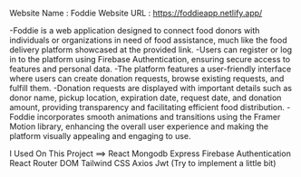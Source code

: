 
Website Name : Foddie
Website URL : https://foddieapp.netlify.app/

-Foddie is a web application designed to connect food donors with individuals or organizations in need of food assistance, much like the food delivery platform showcased at the provided link.
-Users can register or log in to the platform using Firebase Authentication, ensuring secure access to features and personal data.
-The platform features a user-friendly interface where users can create donation requests, browse existing requests, and fulfill them.
-Donation requests are displayed with important details such as donor name, pickup location, expiration date, request date, and donation amount, providing transparency and facilitating efficient food distribution.
-Foddie incorporates smooth animations and transitions using the Framer Motion library, enhancing the overall user experience and making the platform visually appealing and engaging to use.


I Used On This Project ==> 
React
Mongodb
Express
Firebase Authentication
React Router DOM
Tailwind CSS
Axios
Jwt (Try to implement a little bit)
